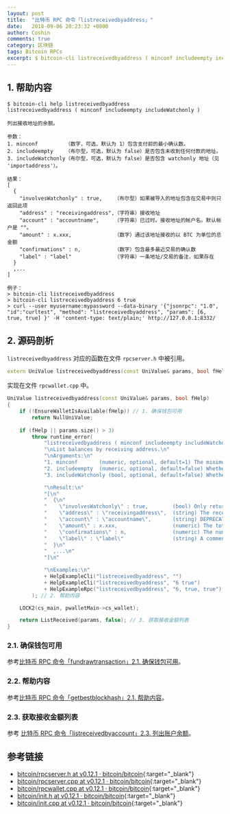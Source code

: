 ```yaml
---
layout: post
title:  "比特币 RPC 命令「listreceivedbyaddress」"
date:   2018-09-06 20:23:32 +0800
author: Coshin
comments: true
category: 区块链
tags: Bitcoin RPCs
excerpt: $ bitcoin-cli listreceivedbyaddress ( minconf includeempty includeWatchonly )
---
```

## 1. 帮助内容

```shell
$ bitcoin-cli help listreceivedbyaddress
listreceivedbyaddress ( minconf includeempty includeWatchonly )

列出接收地址的余额。

参数：
1. minconf         （数字，可选，默认为 1）包含支付前的最小确认数。
2. includeempty    （布尔型，可选，默认为 false）是否包含未收到任何付款的地址。
3. includeWatchonly（布尔型，可选，默认为 false）是否包含 watchonly 地址（见 'importaddress'）。

结果：
[
  {
    "involvesWatchonly" : true,    （布尔型）如果被导入的地址包含在交易中则只返回此项
    "address" : "receivingaddress",（字符串）接收地址
    "account" : "accountname",     （字符串）已过时。接收地址的帐户名。默认帐户是 ""。
    "amount" : x.xxx,              （数字）通过该地址接收的以 BTC 为单位的总金额
    "confirmations" : n,           （数字）包含最多最近交易的确认数
    "label" : "label"              （字符串）一条地址/交易的备注，如果存在
  }
  ,...
]

例子：
> bitcoin-cli listreceivedbyaddress
> bitcoin-cli listreceivedbyaddress 6 true
> curl --user myusername:mypassword --data-binary '{"jsonrpc": "1.0", "id":"curltest", "method": "listreceivedbyaddress", "params": [6, true, true] }' -H 'content-type: text/plain;' http://127.0.0.1:8332/
```

## 2. 源码剖析

`listreceivedbyaddress` 对应的函数在文件 `rpcserver.h` 中被引用。

```cpp
extern UniValue listreceivedbyaddress(const UniValue& params, bool fHelp);
```

实现在文件 `rpcwallet.cpp` 中。

```cpp
UniValue listreceivedbyaddress(const UniValue& params, bool fHelp)
{
    if (!EnsureWalletIsAvailable(fHelp)) // 1. 确保钱包可用
        return NullUniValue;
    
    if (fHelp || params.size() > 3)
        throw runtime_error(
            "listreceivedbyaddress ( minconf includeempty includeWatchonly)\n"
            "\nList balances by receiving address.\n"
            "\nArguments:\n"
            "1. minconf       (numeric, optional, default=1) The minimum number of confirmations before payments are included.\n"
            "2. includeempty  (numeric, optional, default=false) Whether to include addresses that haven't received any payments.\n"
            "3. includeWatchonly (bool, optional, default=false) Whether to include watchonly addresses (see 'importaddress').\n"

            "\nResult:\n"
            "[\n"
            "  {\n"
            "    \"involvesWatchonly\" : true,        (bool) Only returned if imported addresses were involved in transaction\n"
            "    \"address\" : \"receivingaddress\",  (string) The receiving address\n"
            "    \"account\" : \"accountname\",       (string) DEPRECATED. The account of the receiving address. The default account is \"\".\n"
            "    \"amount\" : x.xxx,                  (numeric) The total amount in " + CURRENCY_UNIT + " received by the address\n"
            "    \"confirmations\" : n,               (numeric) The number of confirmations of the most recent transaction included\n"
            "    \"label\" : \"label\"                (string) A comment for the address/transaction, if any\n"
            "  }\n"
            "  ,...\n"
            "]\n"

            "\nExamples:\n"
            + HelpExampleCli("listreceivedbyaddress", "")
            + HelpExampleCli("listreceivedbyaddress", "6 true")
            + HelpExampleRpc("listreceivedbyaddress", "6, true, true")
        ); // 2. 帮助内容

    LOCK2(cs_main, pwalletMain->cs_wallet);

    return ListReceived(params, false); // 3. 获取接收金额列表
}
```

### 2.1. 确保钱包可用

参考[比特币 RPC 命令「fundrawtransaction」2.1. 确保钱包可用](/blog/2018/07/bitcoin-rpc-fundrawtransaction.html#21-确保钱包可用)。

### 2.2. 帮助内容

参考[比特币 RPC 命令「getbestblockhash」2.1. 帮助内容](/blog/2018/05/bitcoin-rpc-getbestblockhash.html#21-帮助内容)。

### 2.3. 获取接收金额列表

参考 [比特币 RPC 命令「listreceivedbyaccount」2.3. 列出账户余额](/blog/2018/09/bitcoin-rpc-listreceivedbyaccount.html#23-列出账户余额)。

## 参考链接

* [bitcoin/rpcserver.h at v0.12.1 · bitcoin/bitcoin](https://github.com/bitcoin/bitcoin/blob/v0.12.1/src/rpcserver.h){:target="_blank"}
* [bitcoin/rpcserver.cpp at v0.12.1 · bitcoin/bitcoin](https://github.com/bitcoin/bitcoin/blob/v0.12.1/src/rpcserver.cpp){:target="_blank"}
* [bitcoin/rpcwallet.cpp at v0.12.1 · bitcoin/bitcoin](https://github.com/bitcoin/bitcoin/blob/v0.12.1/src/wallet/rpcwallet.cpp){:target="_blank"}
* [bitcoin/init.h at v0.12.1 · bitcoin/bitcoin](https://github.com/bitcoin/bitcoin/blob/v0.12.1/src/init.h){:target="_blank"}
* [bitcoin/init.cpp at v0.12.1 · bitcoin/bitcoin](https://github.com/bitcoin/bitcoin/blob/v0.12.1/src/init.cpp){:target="_blank"}
